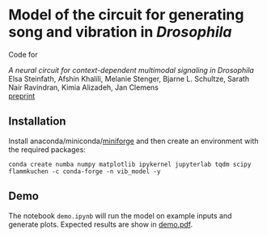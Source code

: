 # Model of the circuit for generating song and vibration in _Drosophila_

Code for

_A neural circuit for context-dependent multimodal signaling in Drosophila_  
Elsa Steinfath, Afshin Khalili, Melanie Stenger, Bjarne L. Schultze, Sarath Nair Ravindran, Kimia Alizadeh, Jan Clemens  
[preprint](https://doi.org/10.1101/2024.12.04.625245)

## Installation
Install anaconda/miniconda/[miniforge](https://github.com/conda-forge/miniforge?tab=readme-ov-file) and then create an environment with the required packages:
```shell
conda create numba numpy matplotlib ipykernel jupyterlab tqdm scipy flammkuchen -c conda-forge -n vib_model -y
```
## Demo
The notebook `demo.ipynb` will run the model on example inputs and generate plots. Expected results are show in [demo.pdf](demo.pdf).


